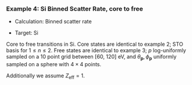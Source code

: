 ### Example 4: Si Binned Scatter Rate, core to free

- Calculation: Binned scatter rate

- Target: Si

Core to free transitions in Si. Core states are identical to example 2; STO basis for $1 \leq n \leq 2$. Free states are identical to example 3; $p$ log-uniformly sampled on a 10 point grid between [60, 120] $\mathrm{eV}$, and $\theta_\mathbf{p}, \phi_\mathbf{p}$ uniformly sampled on a sphere with $4 \times 4$ points.

Additionally we assume $Z_\mathrm{eff} = 1$.
